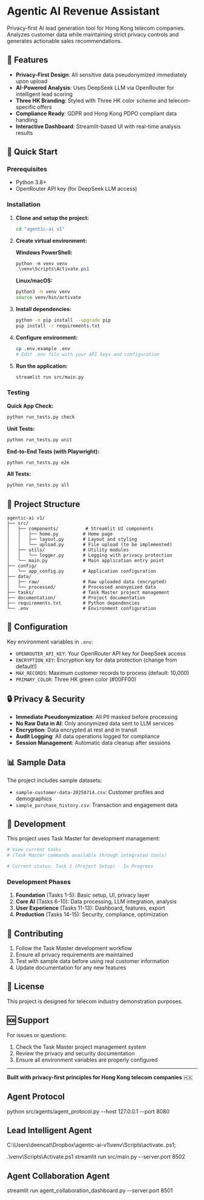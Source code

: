 # Agentic AI Revenue Assistant

Privacy-first AI lead generation tool for Hong Kong telecom companies. Analyzes customer data while maintaining strict privacy controls and generates actionable sales recommendations.

## 🎯 Features

- **Privacy-First Design**: All sensitive data pseudonymized immediately upon upload
- **AI-Powered Analysis**: Uses DeepSeek LLM via OpenRouter for intelligent lead scoring
- **Three HK Branding**: Styled with Three HK color scheme and telecom-specific offers
- **Compliance Ready**: GDPR and Hong Kong PDPO compliant data handling
- **Interactive Dashboard**: Streamlit-based UI with real-time analysis results

## 🚀 Quick Start

### Prerequisites

- Python 3.8+
- OpenRouter API key (for DeepSeek LLM access)

### Installation

1. **Clone and setup the project:**
   ```bash
   cd "agentic-ai v1"
   ```

2. **Create virtual environment:**
   
   **Windows PowerShell:**
   ```powershell
   python -m venv venv
   .\venv\Scripts\Activate.ps1
   ```
   
   **Linux/macOS:**
   ```bash
   python3 -m venv venv
   source venv/bin/activate
   ```

3. **Install dependencies:**
   ```bash
   python -m pip install --upgrade pip
   pip install -r requirements.txt
   ```

4. **Configure environment:**
   ```bash
   cp .env.example .env
   # Edit .env file with your API keys and configuration
   ```

5. **Run the application:**
   ```bash
   streamlit run src/main.py
   ```

### Testing

**Quick App Check:**
```bash
python run_tests.py check
```

**Unit Tests:**
```bash
python run_tests.py unit
```

**End-to-End Tests (with Playwright):**
```bash
python run_tests.py e2e
```

**All Tests:**
```bash
python run_tests.py all
```

## 📂 Project Structure

```
agentic-ai v1/
├── src/
│   ├── components/          # Streamlit UI components
│   │   ├── home.py         # Home page
│   │   ├── layout.py       # Layout and styling
│   │   └── upload.py       # File upload (to be implemented)
│   ├── utils/              # Utility modules
│   │   └── logger.py       # Logging with privacy protection
│   └── main.py             # Main application entry point
├── config/
│   └── app_config.py       # Application configuration
├── data/
│   ├── raw/                # Raw uploaded data (encrypted)
│   └── processed/          # Processed anonymized data
├── tasks/                  # Task Master project management
├── documentation/          # Project documentation
├── requirements.txt        # Python dependencies
└── .env                    # Environment configuration
```

## 🔧 Configuration

Key environment variables in `.env`:

- `OPENROUTER_API_KEY`: Your OpenRouter API key for DeepSeek access
- `ENCRYPTION_KEY`: Encryption key for data protection (change from default!)
- `MAX_RECORDS`: Maximum customer records to process (default: 10,000)
- `PRIMARY_COLOR`: Three HK green color (#00FF00)

## 🔒 Privacy & Security

- **Immediate Pseudonymization**: All PII masked before processing
- **No Raw Data in AI**: Only anonymized data sent to LLM services
- **Encryption**: Data encrypted at rest and in transit
- **Audit Logging**: All data operations logged for compliance
- **Session Management**: Automatic data cleanup after sessions

## 📊 Sample Data

The project includes sample datasets:
- `sample-customer-data-20250714.csv`: Customer profiles and demographics
- `sample_purchase_history.csv`: Transaction and engagement data

## 🧪 Development

This project uses Task Master for development management:

```bash
# View current tasks
# (Task Master commands available through integrated tools)

# Current status: Task 1 (Project Setup) - In Progress
```

### Development Phases

1. **Foundation** (Tasks 1-5): Basic setup, UI, privacy layer
2. **Core AI** (Tasks 6-10): Data processing, LLM integration, analysis
3. **User Experience** (Tasks 11-13): Dashboard, features, export
4. **Production** (Tasks 14-15): Security, compliance, optimization

## 🤝 Contributing

1. Follow the Task Master development workflow
2. Ensure all privacy requirements are maintained
3. Test with sample data before using real customer information
4. Update documentation for any new features

## 📄 License

This project is designed for telecom industry demonstration purposes.

## 🆘 Support

For issues or questions:
1. Check the Task Master project management system
2. Review the privacy and security documentation
3. Ensure all environment variables are properly configured

---

**Built with privacy-first principles for Hong Kong telecom companies** 🇭🇰 

## Agent Protocol
python src/agents/agent_protocol.py --host 127.0.0.1 --port 8080

## Lead Intelligent Agent
C:\Users\deencat\Dropbox\agentic-ai-v1\venv\Scripts\activate..ps1;

.\venv\Scripts\Activate.ps1
streamlit run src/main.py --server.port 8502

## Agent Collaboration Agent
streamlit run agent_collaboration_dashboard.py --server.port 8501

